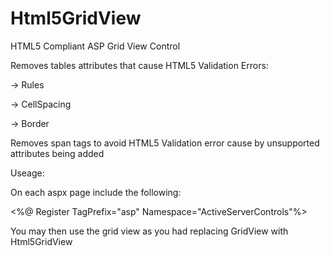 Html5GridView
=============

HTML5 Compliant ASP Grid View Control

Removes tables attributes that cause HTML5 Validation Errors:

-> Rules

-> CellSpacing

-> Border

Removes span tags to avoid HTML5 Validation error cause by unsupported attributes being added



Useage:

On each aspx page include the following:

<%@ Register TagPrefix="asp" Namespace="ActiveServerControls"%>
    
You may then use the grid view as you had replacing GridView with Html5GridView
